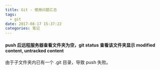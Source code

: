 ```yaml
---
title: Git - 使用问题汇总
tags:
  - git
date: 2017-08-17 15:37:22
categories: 笔记
---
```


#### push 后远程服务器查看文件夹为空，git status 查看该文件夹显示 modified content, untracked content

由于子文件夹内已有一个 .git 目录，导致 push 失败。